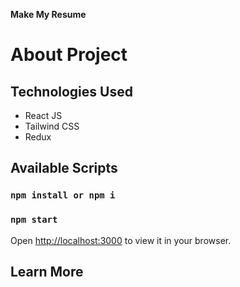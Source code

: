 **Make My Resume**

# About Project

## Technologies Used
- React JS
- Tailwind CSS
- Redux


## Available Scripts

### `npm install or npm i`

### `npm start`
Open [http://localhost:3000](http://localhost:3000) to view it in your browser.


## Learn More

